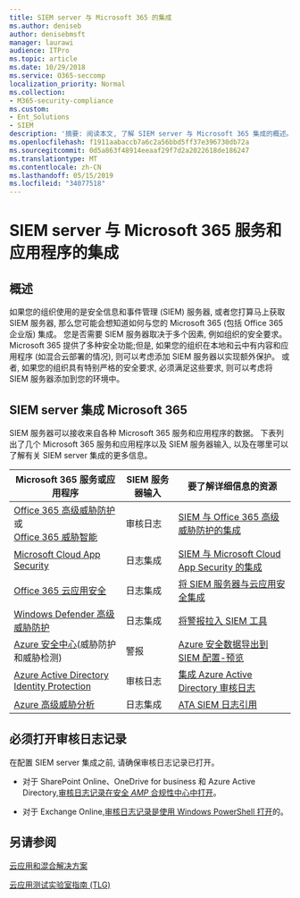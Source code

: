 ```yaml
---
title: SIEM server 与 Microsoft 365 的集成
ms.author: deniseb
author: denisebmsft
manager: laurawi
audience: ITPro
ms.topic: article
ms.date: 10/29/2018
ms.service: O365-seccomp
localization_priority: Normal
ms.collection:
- M365-security-compliance
ms.custom:
- Ent_Solutions
- SIEM
description: '摘要: 阅读本文, 了解 SIEM server 与 Microsoft 365 集成的概述。'
ms.openlocfilehash: f1911aabaccb7a6c2a56bbd5ff37e396730db72a
ms.sourcegitcommit: 0d5a863f48914eeaaf29f7d2a2022618de186247
ms.translationtype: MT
ms.contentlocale: zh-CN
ms.lasthandoff: 05/15/2019
ms.locfileid: "34077518"
---
```

# <a name="siem-server-integration-with-microsoft-365-services-and-applications"></a>SIEM server 与 Microsoft 365 服务和应用程序的集成

## <a name="overview"></a>概述

如果您的组织使用的是安全信息和事件管理 (SIEM) 服务器, 或者您打算马上获取 SIEM 服务器, 那么您可能会想知道如何与您的 Microsoft 365 (包括 Office 365 企业版) 集成。 您是否需要 SIEM 服务器取决于多个因素, 例如组织的安全要求。 Microsoft 365 提供了多种安全功能;但是, 如果您的组织在本地和云中有内容和应用程序 (如混合云部署的情况), 则可以考虑添加 SIEM 服务器以实现额外保护。 或者, 如果您的组织具有特别严格的安全要求, 必须满足这些要求, 则可以考虑将 SIEM 服务器添加到您的环境中。

## <a name="siem-server-integration-microsoft-365"></a>SIEM server 集成 Microsoft 365

SIEM 服务器可以接收来自各种 Microsoft 365 服务和应用程序的数据。 下表列出了几个 Microsoft 365 服务和应用程序以及 SIEM 服务器输入, 以及在哪里可以了解有关 SIEM server 集成的更多信息。 

| Microsoft 365 服务或应用程序 | SIEM 服务器输入 | 要了解详细信息的资源 |
| --- | --- | --- |
| [Office 365 高级威胁防护](office-365-atp.md) <br/>   或   <br/>[Office 365 威胁智能](office-365-ti.md) | 审核日志 | [SIEM 与 Office 365 高级威胁防护的集成](siem-integration-with-office-365-ti.md) |
| [Microsoft Cloud App Security](https://docs.microsoft.com/cloud-app-security/what-is-cloud-app-security) | 日志集成 | [SIEM 与 Microsoft Cloud App Security 的集成](https://docs.microsoft.com/cloud-app-security/siem) |
| [Office 365 云应用安全](https://docs.microsoft.com/cloud-app-security/what-is-cloud-app-security) | 日志集成 | [将 SIEM 服务器与云应用安全集成](https://docs.microsoft.com/cloud-app-security/siem) |
| [Windows Defender 高级威胁防护](https://docs.microsoft.com/windows/security/threat-protection/) | 日志集成 | [将警报拉入 SIEM 工具](https://docs.microsoft.com/windows/security/threat-protection/windows-defender-atp/configure-siem-windows-defender-advanced-threat-protection) |
| [Azure 安全中心](https://docs.microsoft.com/azure/security-center/security-center-intro)(威胁防护和威胁检测) | 警报 | [Azure 安全数据导出到 SIEM 配置-预览](https://docs.microsoft.com/azure/security-center/security-center-export-data-to-siem) |
| [Azure Active Directory Identity Protection](https://docs.microsoft.com/azure/active-directory/identity-protection/overview) | 审核日志 | [集成 Azure Active Directory 审核日志](https://docs.microsoft.com/azure/security/security-azure-log-integration-ad) |
| [Azure 高级威胁分析](https://docs.microsoft.com/azure/security/azure-threat-detection) | 日志集成 | [ATA SIEM 日志引用](https://docs.microsoft.com/advanced-threat-analytics/cef-format-sa) |

## <a name="audit-logging-must-be-turned-on"></a>必须打开审核日志记录

在配置 SIEM server 集成之前, 请确保审核日志记录已打开。 

- 对于 SharePoint Online、OneDrive for business 和 Azure Active Directory,[审核日志记录在安全 _AMP_ 合规性中心中打开](https://docs.microsoft.com/office365/securitycompliance/turn-audit-log-search-on-or-off)。

- 对于 Exchange Online,[审核日志记录是使用 Windows PowerShell 打开](https://docs.microsoft.com/office365/securitycompliance/enable-mailbox-auditing)的。
 
## <a name="see-also"></a>另请参阅

[云应用和混合解决方案](https://docs.microsoft.com/office365/enterprise/cloud-adoption-and-hybrid-solutions)
  
[云应用测试实验室指南 (TLG) ](https://docs.microsoft.com/office365/enterprise/cloud-adoption-test-lab-guides-tlgs)


